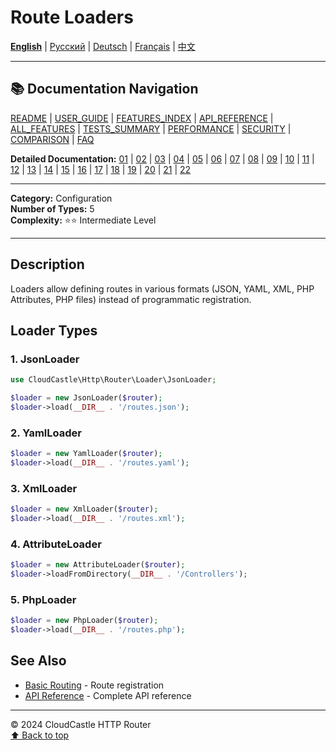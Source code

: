 # Route Loaders

[**English**](16_LOADERS.md) | [Русский](../../ru/features/16_LOADERS.md) | [Deutsch](../../de/features/16_LOADERS.md) | [Français](../../fr/features/16_LOADERS.md) | [中文](../../zh/features/16_LOADERS.md)

---

## 📚 Documentation Navigation

[README](../../README.md) | [USER_GUIDE](../USER_GUIDE.md) | [FEATURES_INDEX](../FEATURES_INDEX.md) | [API_REFERENCE](../API_REFERENCE.md) | [ALL_FEATURES](../ALL_FEATURES.md) | [TESTS_SUMMARY](../TESTS_SUMMARY.md) | [PERFORMANCE](../PERFORMANCE_ANALYSIS.md) | [SECURITY](../SECURITY_REPORT.md) | [COMPARISON](../COMPARISON.md) | [FAQ](../FAQ.md)

**Detailed Documentation:** [01](01_BASIC_ROUTING.md) | [02](02_ROUTE_PARAMETERS.md) | [03](03_ROUTE_GROUPS.md) | [04](04_RATE_LIMITING.md) | [05](05_IP_FILTERING.md) | [06](06_MIDDLEWARE.md) | [07](07_NAMED_ROUTES.md) | [08](08_TAGS.md) | [09](09_HELPER_FUNCTIONS.md) | [10](10_ROUTE_SHORTCUTS.md) | [11](11_ROUTE_MACROS.md) | [12](12_URL_GENERATION.md) | [13](13_EXPRESSION_LANGUAGE.md) | [14](14_CACHING.md) | [15](15_PLUGINS.md) | [16](16_LOADERS.md) | [17](17_PSR_SUPPORT.md) | [18](18_ACTION_RESOLVER.md) | [19](19_STATISTICS.md) | [20](20_SECURITY.md) | [21](21_EXCEPTIONS.md) | [22](22_CLI_TOOLS.md)

---

**Category:** Configuration  
**Number of Types:** 5  
**Complexity:** ⭐⭐ Intermediate Level

---

## Description

Loaders allow defining routes in various formats (JSON, YAML, XML, PHP Attributes, PHP files) instead of programmatic registration.

## Loader Types

### 1. JsonLoader
```php
use CloudCastle\Http\Router\Loader\JsonLoader;

$loader = new JsonLoader($router);
$loader->load(__DIR__ . '/routes.json');
```

### 2. YamlLoader
```php
$loader = new YamlLoader($router);
$loader->load(__DIR__ . '/routes.yaml');
```

### 3. XmlLoader
```php
$loader = new XmlLoader($router);
$loader->load(__DIR__ . '/routes.xml');
```

### 4. AttributeLoader
```php
$loader = new AttributeLoader($router);
$loader->loadFromDirectory(__DIR__ . '/Controllers');
```

### 5. PhpLoader
```php
$loader = new PhpLoader($router);
$loader->load(__DIR__ . '/routes.php');
```

## See Also

- [Basic Routing](01_BASIC_ROUTING.md) - Route registration
- [API Reference](../API_REFERENCE.md) - Complete API reference

---

© 2024 CloudCastle HTTP Router  
[⬆ Back to top](#route-loaders)